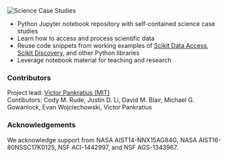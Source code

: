 <p align="left">
  <img alt="Science Case Studies" src="docs/images/science-casestudies_logo360.png"/>
</p>

- Python Jupyter notebook repository with self-contained science case studies
- Learn how to access and process scientific data
- Reuse code snippets from working examples of [Scikit Data Access](https://github.com/MITHaystack/scikit-dataaccess), [Scikit Discovery](https://github.com/MITHaystack/scikit-discovery), and other Python libraries
- Leverage notebook material for teaching and research


### Contributors

Project lead: [Victor Pankratius (MIT)](http://www.victorpankratius.com)<br>
Contibutors: Cody M. Rude, Justin D. Li, David M. Blair, Michael G. Gowanlock, Evan Wojciechowski, Victor Pankratius

### Acknowledgements

We acknowledge support from NASA AIST14-NNX15AG84G, NASA AIST16-80NSSC17K0125, NSF ACI-1442997, and NSF AGS-1343967.
